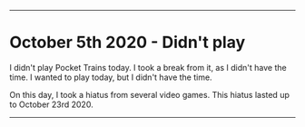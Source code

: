 
***

# October 5th 2020 - Didn't play

I didn't play Pocket Trains today. I took a break from it, as I didn't have the time. I wanted to play today, but I didn't have the time.

On this day, I took a hiatus from several video games. This hiatus lasted up to October 23rd 2020.

***
